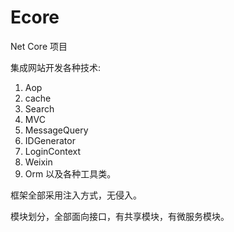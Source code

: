 # Ecore
Net Core 项目

集成网站开发各种技术:
1. Aop
2. cache
3. Search
4. MVC
5. MessageQuery
6. IDGenerator
7. LoginContext
8. Weixin
9. Orm
以及各种工具类。

框架全部采用注入方式，无侵入。

模块划分，全部面向接口，有共享模块，有微服务模块。
